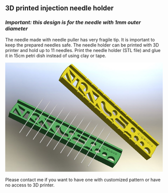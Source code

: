 ## 3D printed injection needle holder
### *Important: this design is for the needle with 1mm outer diameter*
The needle made with needle puller has very fragile tip. It is important to keep the prepared needles safe. 
The needle holder can be printed with 3D printer and hold up to 11 needles.
Print the needle holder (STL file) and glue it in 15cm petri dish instead of using clay or tape.


<img src="https://github.com/yanwuguo/injection_needle_holder/blob/master/needle_holder1_v02.jpg" width="650">


Please contact me if you want to have one with customized pattern or have no access to 3D printer. 


